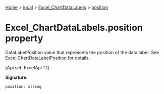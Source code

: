 [Home](./index) &gt; [local](local.md) &gt; [Excel\_ChartDataLabels](local.excel_chartdatalabels.md) &gt; [position](local.excel_chartdatalabels.position.md)

# Excel\_ChartDataLabels.position property

DataLabelPosition value that represents the position of the data label. See Excel.ChartDataLabelPosition for details. 

 \[Api set: ExcelApi 1.1\]

**Signature:**
```javascript
position: string
```
